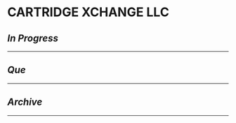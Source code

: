 # CARTRIDGE XCHANGE LLC

## *In Progress*

--------------------

## *Que*

-----------------------------------
## *Archive*

-----------------------------------

